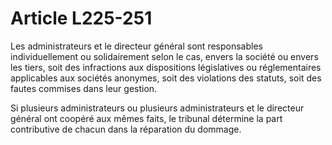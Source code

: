 # Article L225-251

Les administrateurs et le directeur général sont responsables individuellement ou solidairement selon le cas, envers la société ou envers les tiers, soit des infractions aux dispositions législatives ou réglementaires applicables aux sociétés anonymes, soit des violations des statuts, soit des fautes commises dans leur gestion.

Si plusieurs administrateurs ou plusieurs administrateurs et le directeur général ont coopéré aux mêmes faits, le tribunal détermine la part contributive de chacun dans la réparation du dommage.
